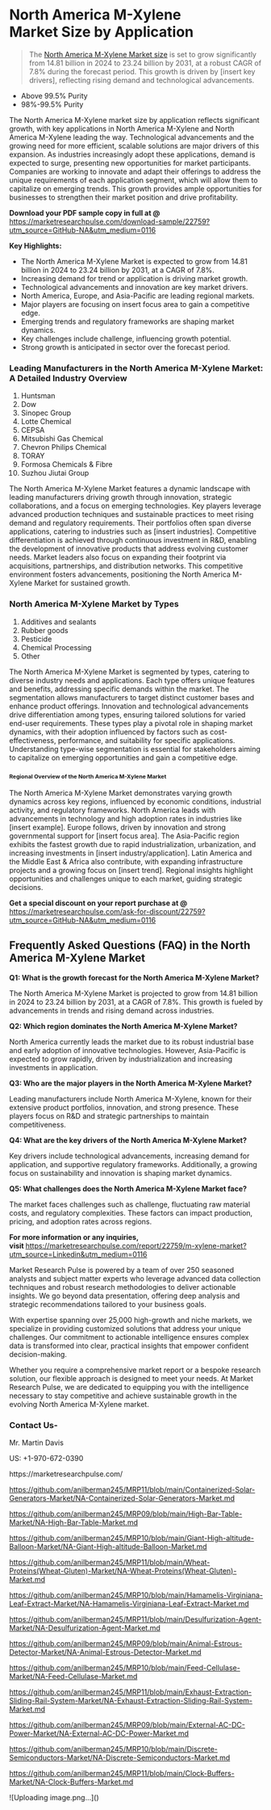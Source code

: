<h1>North America M-Xylene Market&nbsp;Size by Application</h1><blockquote><p>The <a href="https://marketresearchpulse.com/download-sample/22759?utm_source=GitHub-NA&amp;utm_medium=0116">North America M-Xylene Market size</a> is set to grow significantly from 14.81 billion in 2024 to 23.24 billion by 2031, at a robust CAGR of 7.8% during the forecast period. This growth is driven by [insert key drivers], reflecting rising demand and technological advancements.</p></blockquote><ul><li>Above 99.5% Purity<li> 98%-99.5% Purity</li></ul><p>The North America M-Xylene market size by application reflects significant growth, with key applications in North America M-Xylene and North America M-Xylene leading the way. Technological advancements and the growing need for more efficient, scalable solutions are major drivers of this expansion. As industries increasingly adopt these applications, demand is expected to surge, presenting new opportunities for market participants. Companies are working to innovate and adapt their offerings to address the unique requirements of each application segment, which will allow them to capitalize on emerging trends. This growth provides ample opportunities for businesses to strengthen their market position and drive profitability.</p><p><strong>Download your PDF sample copy in full at @ </strong><a href="https://marketresearchpulse.com/download-sample/22759?utm_source=GitHub-NA&amp;utm_medium=0116">https://marketresearchpulse.com/download-sample/22759?utm_source=GitHub-NA&amp;utm_medium=0116</a></p><p><strong>Key Highlights: </strong></p><ul><li>The North America M-Xylene Market is expected to grow from 14.81 billion in 2024 to 23.24 billion by 2031, at a CAGR of 7.8%.</li><li>Increasing demand for trend or application is driving market growth.</li><li>Technological advancements and innovation are key market drivers.</li><li>North America, Europe, and Asia-Pacific are leading regional markets.</li><li>Major players are focusing on insert focus area to gain a competitive edge.</li><li>Emerging trends and regulatory frameworks are shaping market dynamics.</li><li>Key challenges include challenge, influencing growth potential.</li><li>Strong growth is anticipated in sector over the forecast period.</li></ul><h3>Leading Manufacturers in the North America M-Xylene Market: A Detailed Industry Overview</h3><ol><li>Huntsman</li><li>Dow</li><li>Sinopec Group</li><li>Lotte Chemical</li><li>CEPSA</li><li>Mitsubishi Gas Chemical</li><li>Chevron Philips Chemical</li><li>TORAY</li><li>Formosa Chemicals & Fibre</li><li>Suzhou Jiutai Group</li></ol><div class="flex max-w-full flex-col flex-grow"><div class="min-h-8 text-message flex w-full flex-col items-end gap-2 whitespace-normal break-words [.text-message+&amp;]:mt-5" dir="auto" data-message-author-role="assistant" data-message-id="fd8432e4-4910-450d-b182-61b7bfb0a01f" data-message-model-slug="gpt-4o"><div class="flex w-full flex-col gap-1 empty:hidden first:pt-[3px]"><div class="markdown prose w-full break-words dark:prose-invert light"><p>The North America M-Xylene Market features a dynamic landscape with leading manufacturers driving growth through innovation, strategic collaborations, and a focus on emerging technologies. Key players leverage advanced production techniques and sustainable practices to meet rising demand and regulatory requirements. Their portfolios often span diverse applications, catering to industries such as [insert industries]. Competitive differentiation is achieved through continuous investment in R&amp;D, enabling the development of innovative products that address evolving customer needs. Market leaders also focus on expanding their footprint via acquisitions, partnerships, and distribution networks. This competitive environment fosters advancements, positioning the North America M-Xylene Market for sustained growth.</p></div></div></div></div><h3>North America M-Xylene Market by Types</h3><ol><li>Additives and sealants<li> Rubber goods<li> Pesticide<li> Chemical Processing<li> Other</li></ol><div class="flex max-w-full flex-col flex-grow"><div class="min-h-8 text-message flex w-full flex-col items-end gap-2 whitespace-normal break-words [.text-message+&amp;]:mt-5" dir="auto" data-message-author-role="assistant" data-message-id="084470be-0bb7-4664-bddf-5156b4f41249" data-message-model-slug="gpt-4o-mini"><div class="flex w-full flex-col gap-1 empty:hidden first:pt-[3px]"><div class="markdown prose w-full break-words dark:prose-invert light"><p>The North America M-Xylene Market is segmented by types, catering to diverse industry needs and applications. Each type offers unique features and benefits, addressing specific demands within the market. The segmentation allows manufacturers to target distinct customer bases and enhance product offerings. Innovation and technological advancements drive differentiation among types, ensuring tailored solutions for varied end-user requirements. These types play a pivotal role in shaping market dynamics, with their adoption influenced by factors such as cost-effectiveness, performance, and suitability for specific applications. Understanding type-wise segmentation is essential for stakeholders aiming to capitalize on emerging opportunities and gain a competitive edge.</p></div></div></div></div><h3><span style="font-size: 11px;">Regional Overview of the North America M-Xylene Market</span></h3><div class="flex max-w-full flex-col flex-grow"><div class="min-h-8 text-message flex w-full flex-col items-end gap-2 whitespace-normal break-words [.text-message+&amp;]:mt-5" dir="auto" data-message-author-role="assistant" data-message-id="e9038762-ce64-4e30-91c9-9bd413514231" data-message-model-slug="gpt-4o-mini"><div class="flex w-full flex-col gap-1 empty:hidden first:pt-[3px]"><div class="markdown prose w-full break-words dark:prose-invert light"><p>The North America M-Xylene Market demonstrates varying growth dynamics across key regions, influenced by economic conditions, industrial activity, and regulatory frameworks. North America leads with advancements in technology and high adoption rates in industries like [insert example]. Europe follows, driven by innovation and strong governmental support for [insert focus area]. The Asia-Pacific region exhibits the fastest growth due to rapid industrialization, urbanization, and increasing investments in [insert industry/application]. Latin America and the Middle East &amp; Africa also contribute, with expanding infrastructure projects and a growing focus on [insert trend]. Regional insights highlight opportunities and challenges unique to each market, guiding strategic decisions.</p></div></div></div></div><p><strong>Get a special discount on your report purchase at @ </strong><a href="https://marketresearchpulse.com/ask-for-discount/22759?utm_source=GitHub-NA&amp;utm_medium=0116">https://marketresearchpulse.com/ask-for-discount/22759?utm_source=GitHub-NA&amp;utm_medium=0116</a></p><h2>Frequently Asked Questions (FAQ) in the North America M-Xylene Market</h2><p><strong>Q1: What is the growth forecast for the North America M-Xylene Market?</strong></p><p>The North America M-Xylene Market is projected to grow from 14.81 billion in 2024 to 23.24 billion by 2031, at a CAGR of 7.8%. This growth is fueled by advancements in trends and rising demand across industries.</p><p><strong>Q2: Which region dominates the North America M-Xylene Market?</strong></p><p>North America currently leads the market due to its robust industrial base and early adoption of innovative technologies. However, Asia-Pacific is expected to grow rapidly, driven by industrialization and increasing investments in application.</p><p><strong>Q3: Who are the major players in the North America M-Xylene Market?</strong></p><p>Leading manufacturers include North America M-Xylene, known for their extensive product portfolios, innovation, and strong presence. These players focus on R&amp;D and strategic partnerships to maintain competitiveness.</p><p><strong>Q4: What are the key drivers of the North America M-Xylene Market?</strong></p><p>Key drivers include technological advancements, increasing demand for application, and supportive regulatory frameworks. Additionally, a growing focus on sustainability and innovation is shaping market dynamics.</p><p><strong>Q5: What challenges does the North America M-Xylene Market face?</strong></p><p>The market faces challenges such as challenge, fluctuating raw material costs, and regulatory complexities. These factors can impact production, pricing, and adoption rates across regions.</p><p><strong>For more information or any inquiries, visit&nbsp;</strong><a href="https://marketresearchpulse.com/report/22759/m-xylene-market?utm_source=Linkedin&utm_medium=0116">https://marketresearchpulse.com/report/22759/m-xylene-market?utm_source=Linkedin&utm_medium=0116</a></p><p>Market Research Pulse is powered by a team of over 250 seasoned analysts and subject matter experts who leverage advanced data collection techniques and robust research methodologies to deliver actionable insights. We go beyond data presentation, offering deep analysis and strategic recommendations tailored to your business goals.</p><p>With expertise spanning over 25,000 high-growth and niche markets, we specialize in providing customized solutions that address your unique challenges. Our commitment to actionable intelligence ensures complex data is transformed into clear, practical insights that empower confident decision-making.</p><p>Whether you require a comprehensive market report or a bespoke research solution, our flexible approach is designed to meet your needs. At Market Research Pulse, we are dedicated to equipping you with the intelligence necessary to stay competitive and achieve sustainable growth in the evolving North America M-Xylene market.</p><h3><strong>Contact Us-</strong></h3><p>Mr. Martin Davis</p><p>US: +1-970-672-0390</p><p>https://marketresearchpulse.com/</p><p><a href="https://github.com/anilberman245/MRP11/blob/main/Containerized-Solar-Generators-Market/NA-Containerized-Solar-Generators-Market.md">https://github.com/anilberman245/MRP11/blob/main/Containerized-Solar-Generators-Market/NA-Containerized-Solar-Generators-Market.md</a></p><p><a href="https://github.com/anilberman245/MRP09/blob/main/High-Bar-Table-Market/NA-High-Bar-Table-Market.md">https://github.com/anilberman245/MRP09/blob/main/High-Bar-Table-Market/NA-High-Bar-Table-Market.md</a></p><p><a href="https://github.com/anilberman245/MRP10/blob/main/Giant-High-altitude-Balloon-Market/NA-Giant-High-altitude-Balloon-Market.md">https://github.com/anilberman245/MRP10/blob/main/Giant-High-altitude-Balloon-Market/NA-Giant-High-altitude-Balloon-Market.md</a></p><p><a href="https://github.com/anilberman245/MRP11/blob/main/Wheat-Proteins(Wheat-Gluten)-Market/NA-Wheat-Proteins(Wheat-Gluten)-Market.md">https://github.com/anilberman245/MRP11/blob/main/Wheat-Proteins(Wheat-Gluten)-Market/NA-Wheat-Proteins(Wheat-Gluten)-Market.md</a></p><p><a href="https://github.com/anilberman245/MRP10/blob/main/Hamamelis-Virginiana-Leaf-Extract-Market/NA-Hamamelis-Virginiana-Leaf-Extract-Market.md">https://github.com/anilberman245/MRP10/blob/main/Hamamelis-Virginiana-Leaf-Extract-Market/NA-Hamamelis-Virginiana-Leaf-Extract-Market.md</a></p><p><a href="https://github.com/anilberman245/MRP11/blob/main/Desulfurization-Agent-Market/NA-Desulfurization-Agent-Market.md">https://github.com/anilberman245/MRP11/blob/main/Desulfurization-Agent-Market/NA-Desulfurization-Agent-Market.md</a></p><p><a href="https://github.com/anilberman245/MRP09/blob/main/Animal-Estrous-Detector-Market/NA-Animal-Estrous-Detector-Market.md">https://github.com/anilberman245/MRP09/blob/main/Animal-Estrous-Detector-Market/NA-Animal-Estrous-Detector-Market.md</a></p><p><a href="https://github.com/anilberman245/MRP10/blob/main/Feed-Cellulase-Market/NA-Feed-Cellulase-Market.md">https://github.com/anilberman245/MRP10/blob/main/Feed-Cellulase-Market/NA-Feed-Cellulase-Market.md</a></p><p><a href="https://github.com/anilberman245/MRP11/blob/main/Exhaust-Extraction-Sliding-Rail-System-Market/NA-Exhaust-Extraction-Sliding-Rail-System-Market.md">https://github.com/anilberman245/MRP11/blob/main/Exhaust-Extraction-Sliding-Rail-System-Market/NA-Exhaust-Extraction-Sliding-Rail-System-Market.md</a></p><p><a href="https://github.com/anilberman245/MRP09/blob/main/External-AC-DC-Power-Market/NA-External-AC-DC-Power-Market.md">https://github.com/anilberman245/MRP09/blob/main/External-AC-DC-Power-Market/NA-External-AC-DC-Power-Market.md</a></p><p><a href="https://github.com/anilberman245/MRP10/blob/main/Discrete-Semiconductors-Market/NA-Discrete-Semiconductors-Market.md">https://github.com/anilberman245/MRP10/blob/main/Discrete-Semiconductors-Market/NA-Discrete-Semiconductors-Market.md</a></p><p><a href="https://github.com/anilberman245/MRP11/blob/main/Clock-Buffers-Market/NA-Clock-Buffers-Market.md">https://github.com/anilberman245/MRP11/blob/main/Clock-Buffers-Market/NA-Clock-Buffers-Market.md</a></p>
![Uploading image.png…]()

